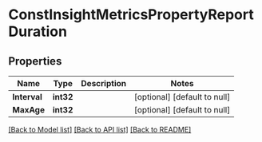 # ConstInsightMetricsPropertyReportDuration

## Properties
Name | Type | Description | Notes
------------ | ------------- | ------------- | -------------
**Interval** | **int32** |  | [optional] [default to null]
**MaxAge** | **int32** |  | [optional] [default to null]

[[Back to Model list]](../README.md#documentation-for-models) [[Back to API list]](../README.md#documentation-for-api-endpoints) [[Back to README]](../README.md)

